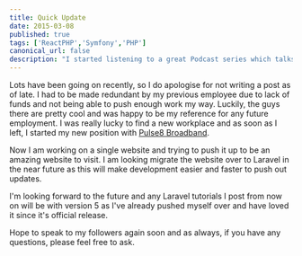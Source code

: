 ```yaml
---
title: Quick Update
date: 2015-03-08
published: true
tags: ['ReactPHP','Symfony','PHP']
canonical_url: false
description: "I started listening to a great Podcast series which talks a lot about different PHP and server technologies and on one of the later episodes, they talk about ReactPHP."
---
```


Lots have been going on recently, so I do apologise for not writing a post as of late. I had to be made redundant by my previous employee due to lack of funds and not being able to push enough work my way. Luckily, the guys there are pretty cool and was happy to be my reference for any future employment. I was really lucky to find a new workplace and as soon as I left, I started my new position with [Pulse8 Broadband](https://pulse8broadband.co.uk).

Now I am working on a single website and trying to push it up to be an amazing website to visit. I am looking migrate the website over to Laravel in the near future as this will make development easier and faster to push out updates.

I'm looking forward to the future and any Laravel tutorials I post from now on will be with version 5 as I've already pushed myself over and have loved it since it's official release.

Hope to speak to my followers again soon and as always, if you have any questions, please feel free to ask.
